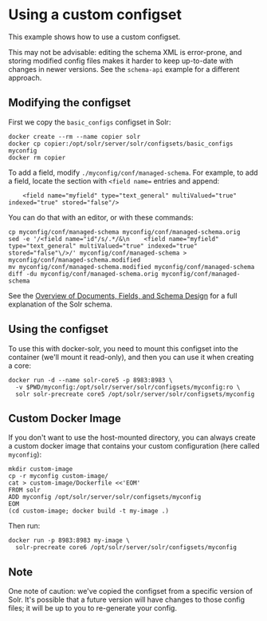Using a custom configset
========================

This example shows how to use a custom configset.

This may not be advisable: editing the schema XML is error-prone, and storing
modified config files makes it harder to keep up-to-date with changes in newer
versions. See the `schema-api` example for a different approach.


Modifying the configset
-----------------------

First we copy the `basic_configs` configset in Solr:

```
docker create --rm --name copier solr
docker cp copier:/opt/solr/server/solr/configsets/basic_configs myconfig
docker rm copier
```

To add a field, modify `./myconfig/conf/managed-schema`.
For example, to add a field, locate the section with `<field name=` entries and
append:

```
    <field name="myfield" type="text_general" multiValued="true" indexed="true" stored="false"/>
```

You can do that with an editor, or with these commands:

```
cp myconfig/conf/managed-schema myconfig/conf/managed-schema.orig
sed -e '/<field name="id"/s/.*/&\n    <field name="myfield" type="text_general" multiValued="true" indexed="true" stored="false"\/>/' myconfig/conf/managed-schema > myconfig/conf/managed-schema.modified
mv myconfig/conf/managed-schema.modified myconfig/conf/managed-schema
diff -du myconfig/conf/managed-schema.orig myconfig/conf/managed-schema
```

See the [Overview of Documents, Fields, and Schema Design](https://cwiki.apache.org/confluence/display/solr/Overview+of+Documents%2C+Fields%2C+and+Schema+Design) for a full explanation of the Solr schema.


Using the configset
-------------------

To use this with docker-solr, you need to mount this configset into the
container (we'll mount it read-only), and then you can use it when creating a core:

```
docker run -d --name solr-core5 -p 8983:8983 \
  -v $PWD/myconfig:/opt/solr/server/solr/configsets/myconfig:ro \
  solr solr-precreate core5 /opt/solr/server/solr/configsets/myconfig
```


Custom Docker Image
-------------------

If you don't want to use the host-mounted directory, you can always create a
custom docker image that contains your custom configuration (here called `myconfig`):

```
mkdir custom-image
cp -r myconfig custom-image/
cat > custom-image/Dockerfile <<'EOM'
FROM solr
ADD myconfig /opt/solr/server/solr/configsets/myconfig
EOM
(cd custom-image; docker build -t my-image .)
```

Then run:

```
docker run -p 8983:8983 my-image \
  solr-precreate core6 /opt/solr/server/solr/configsets/myconfig
```

Note
----
One note of caution: we've copied the configset from a specific version of Solr.
It's possible that a future version will have changes to those config files; it will
be up to you to re-generate your config.